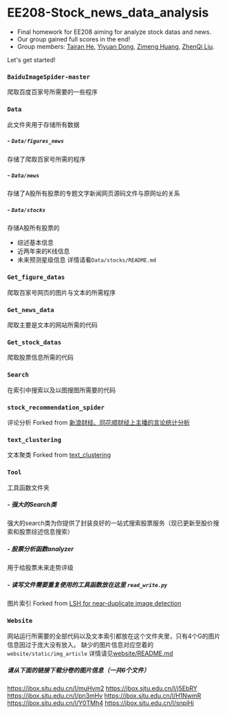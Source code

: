 # EE208-Stock_news_data_analysis

- Final homework for EE208 aiming for analyze stock datas and news.
- Our group gained full scores in the end!
- Group members: [Tairan He](https://github.com/TairanHe), [Yiyuan Dong](https://github.com/Yiyuan-Dong), [Zimeng Huang](https://github.com/lllukehuang), [ZhenQi Liu](https://github.com/LIF18).

Let's get started!
### `BaiduImageSpider-master`
爬取百度百家号所需要的一些程序

### `Data`
 此文件夹用于存储所有数据
##### - `Data/figures_news`
存储了爬取百家号所需的程序
##### - `Data/news`
存储了A股所有股票的专题文字新闻网页源码文件与原网址的关系
##### - `Data/stocks`
存储A股所有股票的

- 综述基本信息
- 近两年来的K线信息
- 未来预测星级信息
详情请看`Data/stocks/README.md`

### `Get_figure_datas`
爬取百家号网页的图片与文本的所需程序

### `Get_news_data`
爬取主要是文本的网站所需的代码

### `Get_stock_datas`
爬取股票信息所需的代码

### `Search`
在索引中搜索以及以图搜图所需要的代码

### `stock_recommendation_spider`
评论分析
Forked from [新浪财经、同花顺财经上主播的言论统计分析](https://github.com/Jasonbaby/stock_recommendation_spider)

### `text_clustering`
文本聚类
Forked from [text_clustering](https://github.com/zhangfazhan/text_clustering)

### `Tool`
工具函数文件夹
##### - 强大的Search类
强大的search类为你提供了封装良好的一站式搜索股票服务（现已更新至股价搜索和股票综述信息搜索）
##### - 股票分析函数analyzer
用于给股票未来走势评级
##### - 读写文件需要重复使用的工具函数放在这里 `read_write.py`
图片索引 Forked from [LSH for near-duplicate image detection](https://github.com/mendesk/image-ndd-lsh)

### `Website`
网站运行所需要的全部代码以及文本索引都放在这个文件夹里，只有4个G的图片信息因过于庞大没有放入。
缺少的图片信息对应空着的 `website/static/img_article`
详情请见[website/README.md](https://github.com/TairanHe/EE208-Stock_news_data_analysis/blob/master/website/README.md)

##### 请从下面的链接下载分卷的图片信息（一共6个文件）
https://jbox.sjtu.edu.cn/l/muHvm2
https://jbox.sjtu.edu.cn/l/j5EbRY
https://jbox.sjtu.edu.cn/l/pn3mHv
https://jbox.sjtu.edu.cn/l/H1NwmR
https://jbox.sjtu.edu.cn/l/Y0TMh4
https://jbox.sjtu.edu.cn/l/snpjHj
